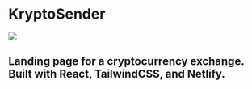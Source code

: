 # KryptoSender

<img src="https://i.imgur.com/VbPvvpy.png" />

## Landing page for a cryptocurrency exchange. Built with React, TailwindCSS, and Netlify.
